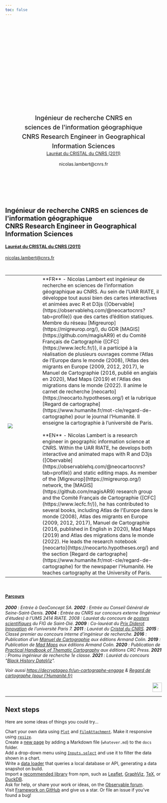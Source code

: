 ```yaml
---
toc: false
---
```


<style>

.hero {
  display: flex;
  flex-direction: column;
  align-items: center;
  font-family: var(--sans-serif);
  margin: 4rem 0 8rem;
  text-wrap: balance;
  text-align: center;
}

.hero h1 {
  margin: 2rem 0;
  max-width: none;
  font-size: 14vw;
  font-weight: 900;
  line-height: 1;
  background: linear-gradient(30deg, var(--theme-foreground-focus), currentColor);
  -webkit-background-clip: text;
  -webkit-text-fill-color: transparent;
  background-clip: text;
}

.hero h2 {
  margin: 0;
  max-width: 34em;
  font-size: 20px;
  font-style: initial;
  font-weight: 500;
  line-height: 1.5;
  color: var(--theme-foreground-muted);
}

@media (min-width: 640px) {
  .hero h1 {
    font-size: 90px;
  }
}

</style>

<div class="hero">
  <h1>Nicolas Lambert</h1>
  <h2>Ingénieur de recherche CNRS en sciences de l'information géographique<br/> CNRS Research Engineer in Geographical Information Sciences</h2>
 <a href = "http://www.cnrs.fr/sites/default/files/download-file/LambertN.pdf">Lauréat du CRISTAL du CNRS (2011)</a><br/>nicolas.lambert@cnrs.fr
</div>

## Ingénieur de recherche CNRS en sciences de l'information géographique<br/> CNRS Research Engineer in Geographical Information Sciences

#### [Lauréat du CRISTAL du CNRS (2011)](http://www.cnrs.fr/sites/default/files/download-file/LambertN.pdf)

[nicolas.lambert@cnrs.fr](mailto:nicolas.lambert@cnrs.fr)

<br/>
<table width = "100%">
        <tr>
            <td width = "19%"><img src ="img/pictures/me.jpg"></img></td><td width = "2%"></td>
            <td>**FR** - Nicolas Lambert est ingénieur de recherche en sciences de l’information géographique au CNRS. Au sein de l’UAR RIATE, il développe tout aussi bien des cartes interactives et animées avec R et D3js ([Obervable](https://observablehq.com/@neocartocnrs?tab=profile)) que des cartes d’édition statiques. Membre du réseau [Migreurop](https://migreurop.org/), du GDR [MAGIS](https://github.com/magisAR9) et du Comité Français de Cartographie ([CFC](https://www.lecfc.fr/)), il a participé à la réalisation de plusieurs ouvrages comme l’Atlas de l’Europe dans le monde (2008), l’Atlas des migrants en Europe (2009, 2012, 2017), le Manuel de Cartographie (2016, publié en anglais en 2020), Mad Maps (2019) et l'Atlas des migrations dans le monde (2022). Il anime le carnet de recherche [neocarto](https://neocarto.hypotheses.org/) et la rubrique [Regard de cartographe](https://www.humanite.fr/mot-cle/regard-de-cartographe) pour le journal l'Humanité. Il enseigne la cartographie à l’université de Paris. <br/><br/>**EN** - Nicolas Lambert is a research engineer in geographic information science at CNRS. Within the UAR RIATE, he develops both interactive and animated maps with R and D3js ([Obervable](https://observablehq.com/@neocartocnrs?tab=profile)) and static editing maps. As member of the [Migreurop](https://migreurop.org/) network, the [MAGIS](https://github.com/magisAR9) research group and the Comité Français de Cartographie ([CFC](https://www.lecfc.fr/)), he has contributed to several books, including Atlas de l'Europe dans le monde (2008), Atlas des migrants en Europe (2009, 2012, 2017), Manuel de Cartographie (2016, published in English in 2020), Mad Maps (2019) and Atlas des migrations dans le monde (2022). He leads the research notebook [neocarto](https://neocarto.hypotheses.org/) and the section [Regard de cartographe](https://www.humanite.fr/mot-cle/regard-de-cartographe) for the newspaper l'Humanité. He teaches cartography at the University of Paris.</td>
        </tr>
</table>
<br/>

#### <ins>Parcours</ins>

***2000** : Entrée à GeoConcept SA. **2002** : Entrée au Conseil Général de Seine-Saint-Denis. **2004** : Entrée au CNRS sur concours externe (Ingénieur d’études) à l'UMS 2414 RIATE. 2008 : Lauréat du concours de [posters scientifiques](http://mappemonde-archive.mgm.fr/num20/fig08/fig08401.html#:~:text=Mourir%20aux%20fronti%C3%A8res%20de%20l'Europe&text=R%C3%A9alis%C3%A9%20pour%20la%2019e,%2D%20Europe%20in%20the%20World) du FIG de Saint-Dié. **2009** : Co-lauréat du [Prix Diderot Innovation](https://blog.espci.fr/actualites/files/2009/11/EFort-PrixDiderot2009.pdf) de l’université Paris 7. **2011** : Lauréat du [Cristal du CNRS](http://www.cnrs.fr/sites/default/files/download-file/LambertN.pdf). **2015** : Classé premier au concours interne d’ingénieur de recherche. **2016** : Publication d’un [Manuel de Cartographie](https://www.armand-colin.com/manuel-de-cartographie-principes-methodes-applications-9782200612856) aux éditions Armand Colin. **2019** : Publication de [Mad Maps](https://www.armand-colin.com/mad-maps-latlas-qui-va-changer-votre-vision-du-monde-9782200625825) aux éditions Armand Colin. **2020** : Publication de [Practical Handbook of Thematic Cartography](https://www.taylorfrancis.com/books/practical-handbook-thematic-cartography-nicolas-lambert-christine-zanin/10.1201/9780429291968) aux éditions CRC Press. **2021** : Promu ingénieur de recherche 1e classe. **2021** : Lauréat du concours "[Black History DataViz](https://observablehq.com/@observablehq/announcing-the-black-history-dataviz-contest-winners)".*

*Voir aussi https://decryptageo.fr/un-cartographe-engage & [Regard de cartographe (pour l'Humanité.fr)](https://www.humanite.fr/etiquettes/regard-de-cartographe)*

<div align = "right"><a href ="https://riate.cnrs.fr/"><img src ="img/pictures/riate_red_high.png" height ="30px"></img></a></div>

---

## Next steps

Here are some ideas of things you could try…

<div class="grid grid-cols-4">
  <div class="card">
    Chart your own data using <a href="https://observablehq.com/framework/lib/plot"><code>Plot</code></a> and <a href="https://observablehq.com/framework/javascript/files"><code>FileAttachment</code></a>. Make it responsive using <a href="https://observablehq.com/framework/javascript/display#responsive-display"><code>resize</code></a>.
  </div>
  <div class="card">
    Create a <a href="https://observablehq.com/framework/routing">new page</a> by adding a Markdown file (<code>whatever.md</code>) to the <code>docs</code> folder.
  </div>
  <div class="card">
    Add a drop-down menu using <a href="https://observablehq.com/framework/javascript/inputs"><code>Inputs.select</code></a> and use it to filter the data shown in a chart.
  </div>
  <div class="card">
    Write a <a href="https://observablehq.com/framework/loaders">data loader</a> that queries a local database or API, generating a data snapshot on build.
  </div>
  <div class="card">
    Import a <a href="https://observablehq.com/framework/javascript/imports">recommended library</a> from npm, such as <a href="https://observablehq.com/framework/lib/leaflet">Leaflet</a>, <a href="https://observablehq.com/framework/lib/dot">GraphViz</a>, <a href="https://observablehq.com/framework/lib/tex">TeX</a>, or <a href="https://observablehq.com/framework/lib/duckdb">DuckDB</a>.
  </div>
  <div class="card">
    Ask for help, or share your work or ideas, on the <a href="https://talk.observablehq.com/">Observable forum</a>.
  </div>
  <div class="card">
    Visit <a href="https://github.com/observablehq/framework">Framework on GitHub</a> and give us a star. Or file an issue if you’ve found a bug!
  </div>
</div>

